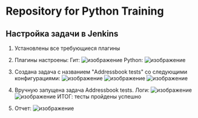 # Repository for Python Training

## Настройка задачи в Jenkins
1. Установлены все требующиеся плагины
2. Плагины настроены:
Гит:
![изображение](https://user-images.githubusercontent.com/25736580/149138058-2b6d267a-b36e-4098-8f0a-cf7f2b276961.png)
Python:
![изображение](https://user-images.githubusercontent.com/25736580/149138130-3af2ec44-9c51-403b-9f1e-fb57a777a058.png)
3. Создана задача с названием "Addressbook tests" со следующими конфигурациями:
![изображение](https://user-images.githubusercontent.com/25736580/149138240-d9db5f8c-8e26-4898-a6e5-a0bfc09e879c.png)
![изображение](https://user-images.githubusercontent.com/25736580/149138370-a60a2ad0-8c9c-4110-b66e-dc80b1eb4d82.png)
![изображение](https://user-images.githubusercontent.com/25736580/149140033-3553fd52-2b6b-471e-b0f3-bef5737eb367.png)

4. Вручную запущена задача Addressbook tests. Логи:
![изображение](https://user-images.githubusercontent.com/25736580/149138537-0fe19176-1ece-4a1d-b5b3-c6f54d1b4eba.png)
![изображение](https://user-images.githubusercontent.com/25736580/149138568-3c4c3919-c742-45fc-9b0a-1953be45f4b8.png)
ИТОГ: тесты пройдены успешно
5. Отчет:
![изображение](https://user-images.githubusercontent.com/25736580/149140098-03bd84e8-f360-4300-8a67-9872a973c9da.png)


